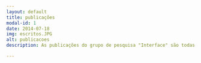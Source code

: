 ```yaml
---
layout: default
title: publicações
modal-id: 1
date: 2014-07-18
img: escritos.JPG
alt: publicacoes
description: As publicações do grupo de pesquisa "Interface" são todas divulgadas no blog do grupo que podem ser acessadas <a href="http://www.gpinterface.com.br/blog/">neste endereço</a>.

---
```

